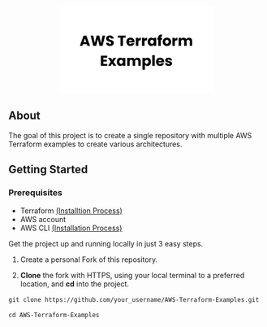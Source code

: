 <p align="center">
    <img src="aws terraform githubb.jpg" alt="Logo" width="60%">
</p>



## About
The goal of this project is to create a single repository with multiple AWS Terraform examples to create various architectures.

## Getting Started

### Prerequisites
* Terraform [(Installtion Process)](https://learn.hashicorp.com/tutorials/terraform/install-cli)
* AWS account
* AWS CLI [(Installation Process)](https://docs.aws.amazon.com/cli/latest/userguide/install-cliv2.html)

Get the project up and running locally in just 3 easy steps.

1. Create a personal Fork of this repository.

2. **Clone** the fork with HTTPS, using your local terminal to a preferred location, and **cd** into the project.

```
git clone https://github.com/your_username/AWS-Terraform-Examples.git
```
```
cd AWS-Terraform-Examples
```
